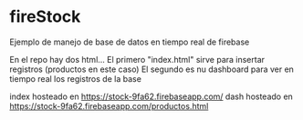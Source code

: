 # fireStock

Ejemplo de manejo de base de datos en tiempo real de firebase

En el repo hay dos html...
El primero "index.html" sirve para insertar registros (productos en este caso)
El segundo es nu dashboard para ver en tiempo real los registros de la base


index hosteado en https://stock-9fa62.firebaseapp.com/
dash hosteado en https://stock-9fa62.firebaseapp.com/productos.html
